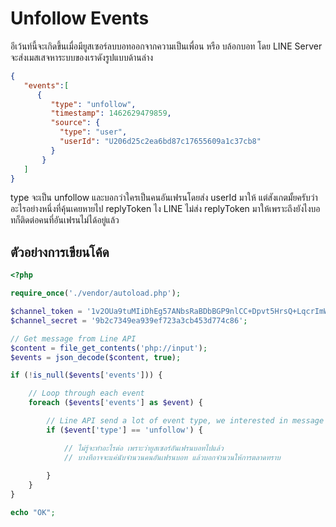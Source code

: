 # Unfollow Events

อีเว้นท์นี้จะเกิดขึ้นเมื่อมียูสเซอร์ลบบอทออกจากความเป็นเพื่อน หรือ บล้อกบอท โดย LINE Server จะส่งเมสเสจหาระบบของเราดังรูปแบบด้านล่าง

```JSON
{
   "events":[
      {
         "type": "unfollow",
         "timestamp": 1462629479859,
         "source": {
           "type": "user",
           "userId": "U206d25c2ea6bd87c17655609a1c37cb8"
         }
       }
   ]
}
```

type จะเป็น unfollow และบอกว่าใครเป็นคนอันเฟรนโดยส่ง userId มาให้ แต่สังเกตมั้ยครับว่าอะไรอย่างหนึ่งที่คุ้นเคยหายไป replyToken ไง LINE ไม่ส่ง replyToken มาให้เพราะถึงยังไงบอทก็ติดต่อคนที่อันเฟรนไม่ได้อยู่แล้ว

## ตัวอย่างการเขียนโค้ด

```php
<?php 

require_once('./vendor/autoload.php');

$channel_token = '1v2OUa9tuMIiDhEg57ANbsRaBDbBGP9nlCC+Dpvt5HrsQ+LqcrImWPUBkH8re/pwqxv56d15kZeMoU/vQ0zuzPFlbhFM7AhRMZwLrSkLdcjbFurwXGOyHLt8MdgzLfAe7r0BsQV5cATlUanW3OgJewdB04t89/1O/w1cDnyilFU=';
$channel_secret = '9b2c7349ea939ef723a3cb453d774c86';

// Get message from Line API
$content = file_get_contents('php://input');
$events = json_decode($content, true);

if (!is_null($events['events'])) {

    // Loop through each event
    foreach ($events['events'] as $event) {

        // Line API send a lot of event type, we interested in message only.
        if ($event['type'] == 'unfollow') {

            // ไม่รู้จะทำอะไรต่อ เพราะว่ายูสเซอร์อันเฟรนบอทไปแล้ว
            // บางทีอาจจะแค่นับจำนวนคนอันเฟรนบอท แล้วบอกจำนวนให้การตลาดทราบ
            
        }
    }
}

echo "OK";
```



